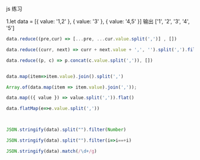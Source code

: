 js 练习

1.let data = [{ value: '1,2' }, { value: '3' }, { value: '4,5' }] 输出 ['1', '2', '3', '4', '5']

```js
data.reduce((pre,cur) => [...pre, ...cur.value.split(',')] , [])

data.reduce((curr, next) => curr + next.value + ',', '').split(',').filter(v=>v)

data.reduce((p, c) => p.concat(c.value.split(',')), [])


data.map(item=>item.value).join().split(',') 

Array.of(data.map(item => item.value).join(','));

data.map(({ value }) => value.split(',')).flat()

data.flatMap(e=>e.value.split(','))



JSON.stringify(data).split("").filter(Number)

JSON.stringify(data).split("").filter(i=>i==+i)

JSON.stringify(data).match(/\d+/g)


```

